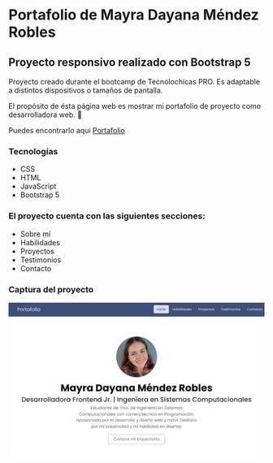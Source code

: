 # Portafolio de Mayra Dayana Méndez Robles
## Proyecto responsivo realizado con Bootstrap 5

Proyecto creado durante el bootcamp de Tecnolochicas PRO. Es adaptable a distintos dispositivos o tamaños de pantalla.

El propósito de ésta página web es mostrar mi portafolio de proyecto como desarrolladora web. 💙

Puedes encontrarlo aqui [Portafolio](https://mayra1703.github.io)

### Tecnologías

* CSS
* HTML
* JavaScript
* Bootstrap 5

### El proyecto cuenta con las siguientes secciones:

* Sobre mí
* Habilidades
* Proyectos
* Testimonios
* Contacto

### Captura del proyecto
![Captura del Proyecto](/img/captura-portafolio.png)